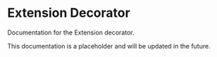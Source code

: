 # Extension Decorator

Documentation for the Extension decorator.

This documentation is a placeholder and will be updated in the future.
